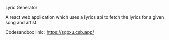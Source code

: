 Lyric Generator

A react web application which uses a lyrics api to fetch the lyrics for a given song and artist.

Codesandbox link : https://sqbxu.csb.app/
